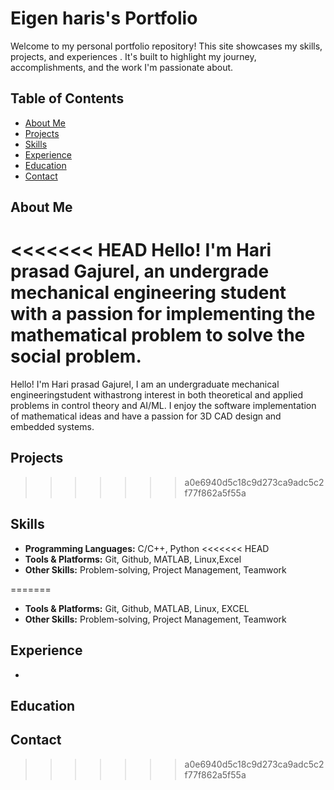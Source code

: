 ﻿# Eigen haris's Portfolio

Welcome to my personal portfolio repository! This site showcases my skills, projects, and experiences . It's built to highlight my journey, accomplishments, and the work I'm passionate about.

## Table of Contents

- [About Me](#about-me)
- [Projects](#project)
- [Skills](#skills)
- [Experience](#experience)
- [Education](#education)
- [Contact](#contact)

## About Me

<<<<<<< HEAD
Hello! I'm Hari prasad Gajurel, an undergrade mechanical engineering student with a passion for implementing the mathematical problem to solve the social problem. 
=======
Hello! I'm Hari prasad Gajurel, I am an undergraduate mechanical engineeringstudent withastrong interest in both theoretical and applied
 problems in control theory and AI/ML. I enjoy the software implementation of mathematical ideas and have a passion for 3D CAD design and embedded systems.
## Projects

>>>>>>> a0e6940d5c18c9d273ca9adc5c2f77f862a5f55a

## Skills

- **Programming Languages:** C/C++, Python
<<<<<<< HEAD
- **Tools & Platforms:** Git, Github, MATLAB, Linux,Excel
- **Other Skills:** Problem-solving, Project Management, Teamwork

=======
- **Tools & Platforms:** Git, Github, MATLAB, Linux, EXCEL
- **Other Skills:** Problem-solving, Project Management, Teamwork

## Experience

-

## Education



## Contact

>>>>>>> a0e6940d5c18c9d273ca9adc5c2f77f862a5f55a
